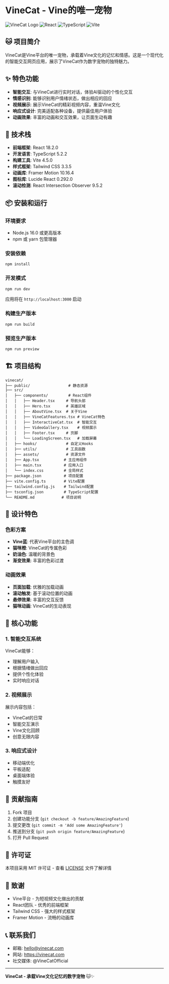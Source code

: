 # VineCat - Vine的唯一宠物

![VineCat Logo](https://img.shields.io/badge/VineCat-Vine%E7%9A%84%E5%94%AF%E4%B8%80%E5%AE%A0%E7%89%A9-orange)
![React](https://img.shields.io/badge/React-18.2.0-blue)
![TypeScript](https://img.shields.io/badge/TypeScript-5.2.2-blue)
![Vite](https://img.shields.io/badge/Vite-4.5.0-purple)

## 🐱 项目简介

VineCat是Vine平台的唯一宠物，承载着Vine文化的记忆和情感。这是一个现代化的智能交互网页应用，展示了VineCat作为数字宠物的独特魅力。

## ✨ 特色功能

- **智能交互**: 与VineCat进行实时对话，体验AI驱动的个性化交互
- **情感识别**: 能够识别用户情绪状态，做出相应的回应
- **视频展示**: 展示VineCat的精彩视频内容，重温Vine文化
- **响应式设计**: 完美适配各种设备，提供最佳用户体验
- **动画效果**: 丰富的动画和交互效果，让页面生动有趣

## 🚀 技术栈

- **前端框架**: React 18.2.0
- **开发语言**: TypeScript 5.2.2
- **构建工具**: Vite 4.5.0
- **样式框架**: Tailwind CSS 3.3.5
- **动画库**: Framer Motion 10.16.4
- **图标库**: Lucide React 0.292.0
- **滚动检测**: React Intersection Observer 9.5.2

## 📦 安装和运行

### 环境要求

- Node.js 16.0 或更高版本
- npm 或 yarn 包管理器

### 安装依赖

```bash
npm install
```

### 开发模式

```bash
npm run dev
```

应用将在 `http://localhost:3000` 启动

### 构建生产版本

```bash
npm run build
```

### 预览生产版本

```bash
npm run preview
```

## 🏗️ 项目结构

```
vinecat/
├── public/                 # 静态资源
├── src/
│   ├── components/         # React组件
│   │   ├── Header.tsx     # 导航头部
│   │   ├── Hero.tsx       # 英雄区域
│   │   ├── AboutVine.tsx  # 关于Vine
│   │   ├── VineCatFeatures.tsx # VineCat特色
│   │   ├── InteractiveCat.tsx  # 智能交互
│   │   ├── VideoGallery.tsx    # 视频展示
│   │   ├── Footer.tsx     # 页脚
│   │   └── LoadingScreen.tsx   # 加载屏幕
│   ├── hooks/             # 自定义Hooks
│   ├── utils/             # 工具函数
│   ├── assets/            # 资源文件
│   ├── App.tsx           # 主应用组件
│   ├── main.tsx          # 应用入口
│   └── index.css         # 全局样式
├── package.json          # 项目配置
├── vite.config.ts        # Vite配置
├── tailwind.config.js    # Tailwind配置
├── tsconfig.json         # TypeScript配置
└── README.md            # 项目说明
```

## 🎨 设计特色

### 色彩方案

- **Vine蓝**: 代表Vine平台的主色调
- **猫咪橙**: VineCat的专属色彩
- **奶油色**: 温暖的背景色
- **渐变效果**: 丰富的色彩过渡

### 动画效果

- **页面加载**: 优雅的加载动画
- **滚动触发**: 基于滚动位置的动画
- **悬停效果**: 丰富的交互反馈
- **猫咪动画**: VineCat的生动表现

## 🌟 核心功能

### 1. 智能交互系统

VineCat能够：
- 理解用户输入
- 根据情绪做出回应
- 提供个性化体验
- 实时响应对话

### 2. 视频展示

展示内容包括：
- VineCat的日常
- 智能交互演示
- Vine文化回顾
- 创意无限内容

### 3. 响应式设计

- 移动端优化
- 平板适配
- 桌面端体验
- 触摸友好

## 🤝 贡献指南

1. Fork 项目
2. 创建功能分支 (`git checkout -b feature/AmazingFeature`)
3. 提交更改 (`git commit -m 'Add some AmazingFeature'`)
4. 推送到分支 (`git push origin feature/AmazingFeature`)
5. 打开 Pull Request

## 📄 许可证

本项目采用 MIT 许可证 - 查看 [LICENSE](LICENSE) 文件了解详情

## 🙏 致谢

- Vine平台 - 为短视频文化做出的贡献
- React团队 - 优秀的前端框架
- Tailwind CSS - 强大的样式框架
- Framer Motion - 流畅的动画库

## 📞 联系我们

- 邮箱: hello@vinecat.com
- 网站: https://vinecat.com
- 社交媒体: @VineCatOfficial

---

**VineCat - 承载Vine文化记忆的数字宠物** 🐱✨ 